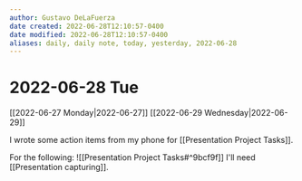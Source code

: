 ```yaml
---
author: Gustavo DeLaFuerza
date created: 2022-06-28T12:10:57-0400
date modified: 2022-06-28T12:10:57-0400
aliases: daily, daily note, today, yesterday, 2022-06-28
---
```


# 2022-06-28 Tue

[[2022-06-27 Monday|2022-06-27]]
[[2022-06-29 Wednesday|2022-06-29]]

I wrote some action items from my phone for [[Presentation Project Tasks]].

For the following: ![[Presentation Project Tasks#^9bcf9f]]
I'll need [[Presentation capturing]].